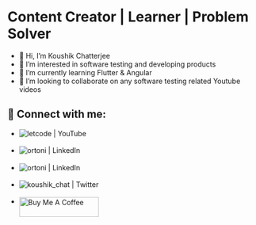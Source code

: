 # Content Creator | Learner | Problem Solver
- 👋 Hi, I’m Koushik Chatterjee
- 👀 I’m interested in software testing and developing products
- 🌱 I’m currently learning Flutter & Angular
- 💞️ I’m looking to collaborate on any software testing related Youtube videos

## 🤝 Connect with me:

- [<img align="left" alt="letcode | YouTube" src="https://img.shields.io/badge/Youtube-0077B5?style=for-the-badge&logo=youtube&logoColor=red" />][youtube]

- [<img align="left" alt="ortoni | LinkedIn" src="https://img.shields.io/badge/LinkedIn-0077B5?style=for-the-badge&logo=linkedin&logoColor=white" />][linkedin]

- [<img align="left" alt="ortoni | LinkedIn" src="https://img.shields.io/badge/Instagram-FF0000?style=for-the-badge&logo=Instagram&logoColor=white" />][insta]

- [<img align="left" alt="koushik_chat | Twitter" src="https://img.shields.io/badge/Twitter-1DA1F2?style=for-the-badge&logo=twitter&logoColor=white" />][twitter]

- [<img align="left" alt="Buy Me A Coffee" height="40" width="160" src="https://img.shields.io/badge/Buy_Me_A_Coffee-FFDD00?style=for-the-badge&logo=buy-me-a-coffee&logoColor=black" />][coffee]


[insta]: https://www.instagram.com/ortonikc/
[twitter]: https://twitter.com/koushik_chat
[linkedin]: https://www.linkedin.com/in/ortoni/
[coffee]: https://www.buymeacoffee.com/letcode
[youtube]: https://www.youtube.com/letcode



<!---
ortoniKC/ortoniKC is a ✨ special ✨ repository because its `README.md` (this file) appears on your GitHub profile.
You can click the Preview link to take a look at your changes.
--->
